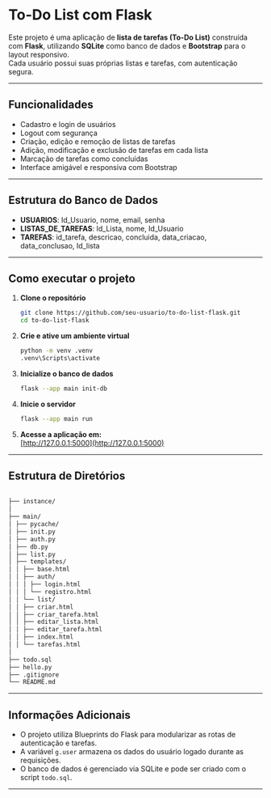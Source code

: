 # To-Do List com Flask

Este projeto é uma aplicação de **lista de tarefas (To-Do List)** construída com **Flask**, utilizando **SQLite** como banco de dados e **Bootstrap** para o layout responsivo.  
Cada usuário possui suas próprias listas e tarefas, com autenticação segura.

---

## Funcionalidades

- Cadastro e login de usuários
- Logout com segurança
- Criação, edição e remoção de listas de tarefas
- Adição, modificação e exclusão de tarefas em cada lista
- Marcação de tarefas como concluídas
- Interface amigável e responsiva com Bootstrap

---

## Estrutura do Banco de Dados

- **USUARIOS**: Id_Usuario, nome, email, senha
- **LISTAS_DE_TAREFAS**: Id_Lista, nome, Id_Usuario
- **TAREFAS**: id_tarefa, descricao, concluida, data_criacao, data_conclusao, Id_lista

---

## Como executar o projeto

1. **Clone o repositório**
    ```bash
    git clone https://github.com/seu-usuario/to-do-list-flask.git
    cd to-do-list-flask
    ```

2. **Crie e ative um ambiente virtual**
    ```bash
    python -m venv .venv
    .venv\Scripts\activate
    ```

3. **Inicialize o banco de dados**
    ```bash
    flask --app main init-db
    ```

4. **Inicie o servidor**
    ```bash
    flask --app main run
    ```

5. **Acesse a aplicação em:**  
    [http://127.0.0.1:5000](http://127.0.0.1:5000)

---

## Estrutura de Diretórios

``` bash

├── instance/
│
├── main/
│ ├── pycache/
│ ├── init.py
│ ├── auth.py
│ ├── db.py
│ ├── list.py
│ ├── templates/
│ │ ├── base.html
│ │ ├── auth/
│ │ │ ├── login.html
│ │ │ └── registro.html
│ │ └── list/
│ │ ├── criar.html
│ │ ├── criar_tarefa.html
│ │ ├── editar_lista.html
│ │ ├── editar_tarefa.html
│ │ ├── index.html
│ │ └── tarefas.html
│
├── todo.sql
├── hello.py
├── .gitignore
└── README.md


```


---

## Informações Adicionais

- O projeto utiliza Blueprints do Flask para modularizar as rotas de autenticação e tarefas.
- A variável `g.user` armazena os dados do usuário logado durante as requisições.
- O banco de dados é gerenciado via SQLite e pode ser criado com o script `todo.sql`.

---
